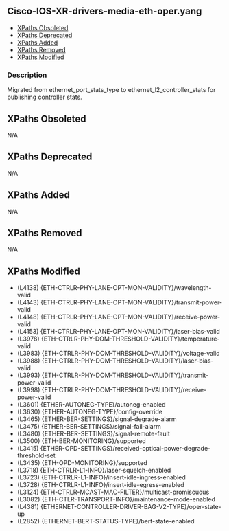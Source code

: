 ## Cisco-IOS-XR-drivers-media-eth-oper.yang

- [XPaths Obsoleted](#xpaths-obsoleted)
- [XPaths Deprecated](#xpaths-deprecated)
- [XPaths Added](#xpaths-added)
- [XPaths Removed](#xpaths-removed)
- [XPaths Modified](#xpaths-modified)

### Description

Migrated from ethernet_port_stats_type to ethernet_l2_controller_stats for publishing controller stats.

## XPaths Obsoleted

N/A

## XPaths Deprecated

N/A

## XPaths Added

N/A

## XPaths Removed

N/A

## XPaths Modified

- (L4138)	{ETH-CTRLR-PHY-LANE-OPT-MON-VALIDITY}/wavelength-valid
- (L4143)	{ETH-CTRLR-PHY-LANE-OPT-MON-VALIDITY}/transmit-power-valid
- (L4148)	{ETH-CTRLR-PHY-LANE-OPT-MON-VALIDITY}/receive-power-valid
- (L4153)	{ETH-CTRLR-PHY-LANE-OPT-MON-VALIDITY}/laser-bias-valid
- (L3978)	{ETH-CTRLR-PHY-DOM-THRESHOLD-VALIDITY}/temperature-valid
- (L3983)	{ETH-CTRLR-PHY-DOM-THRESHOLD-VALIDITY}/voltage-valid
- (L3988)	{ETH-CTRLR-PHY-DOM-THRESHOLD-VALIDITY}/laser-bias-valid
- (L3993)	{ETH-CTRLR-PHY-DOM-THRESHOLD-VALIDITY}/transmit-power-valid
- (L3998)	{ETH-CTRLR-PHY-DOM-THRESHOLD-VALIDITY}/receive-power-valid
- (L3601)	{ETHER-AUTONEG-TYPE}/autoneg-enabled
- (L3630)	{ETHER-AUTONEG-TYPE}/config-override
- (L3465)	{ETHER-BER-SETTINGS}/signal-degrade-alarm
- (L3475)	{ETHER-BER-SETTINGS}/signal-fail-alarm
- (L3480)	{ETHER-BER-SETTINGS}/signal-remote-fault
- (L3500)	{ETH-BER-MONITORING}/supported
- (L3415)	{ETHER-OPD-SETTINGS}/received-optical-power-degrade-threshold-set
- (L3435)	{ETH-OPD-MONITORING}/supported
- (L3718)	{ETH-CTRLR-L1-INFO}/laser-squelch-enabled
- (L3723)	{ETH-CTRLR-L1-INFO}/insert-idle-ingress-enabled
- (L3728)	{ETH-CTRLR-L1-INFO}/insert-idle-egress-enabled
- (L3124)	{ETH-CTRLR-MCAST-MAC-FILTER}/multicast-promiscuous
- (L3082)	{ETH-CTLR-TRANSPORT-INFO}/maintenance-mode-enabled
- (L4381)	{ETHERNET-CONTROLLER-DRIVER-BAG-V2-TYPE}/oper-state-up
- (L2852)	{ETHERNET-BERT-STATUS-TYPE}/bert-state-enabled

